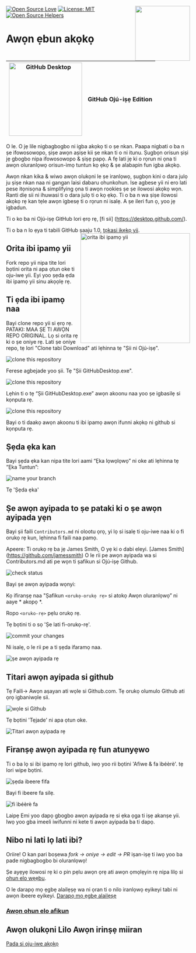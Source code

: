 [![Open Source Love](https://badges.frapsoft.com/os/v1/open-source.svg?v=103)](https://github.com/ellerbrock/open-source-badges/)
[<img align="right" width="150" src="https://firstcontributions.github.io/assets/gui-tool-tutorials/github-desktop-tutorial/join-slack-team.png">](https://join.slack.com/t/firstcontributors/shared_invite/enQtNjkxNzQwNzA2MTMwLTVhMWJjNjg2ODRlNWZhNjIzYjgwNDIyZWYwZjhjYTQ4OTBjMWM0MmFhZDUxNzBiYzczMGNiYzcxNjkzZDZlMDM)
[![License: MIT](https://img.shields.io/badge/License-MIT-green.svg)](https://opensource.org/licenses/MIT)
[![Open Source Helpers](https://www.codetriage.com/roshanjossey/first-contributions/badges/users.svg)](https://www.codetriage.com/roshanjossey/first-contributions)


# Awọn ẹbun akọkọ

|<img alt="GitHub Desktop" src="https://desktop.github.com/images/desktop-icon.svg" width="200">|GitHub Ojú-iṣẹ Edition|
|---|---|

O le. O jẹ lile nigbagbogbo ni igba akọkọ ti o ṣe nkan. Paapa nigbati o ba n ṣe ifowosowopo, ṣiṣe awọn aṣiṣe kii ṣe nkan ti o ni itunu. Ṣugbọn orisun ṣiṣi jẹ gbogbo nipa ifowosowopo & ṣiṣẹ papọ. A fẹ lati jẹ ki o rọrun ni ọna ti awọn oluranlọwọ orisun-ìmọ tuntun kọ ẹkọ & ṣe alabapin fun igba akọkọ.

Awọn nkan kika & wiwo awọn olukọni le ṣe iranlọwọ, ṣugbọn kini o dara julọ ju ṣiṣe nkan naa ni gangan laisi dabaru ohunkohun. Ise agbese yii ni ero lati pese itọnisọna & simplifying ọna ti awọn rookies ṣe ṣe ilowosi akọkọ wọn. Ranti diẹ sii ni ihuwasi ti o dara julọ ti o kọ ẹkọ. Ti o ba n wa ṣiṣe ilowosi akọkọ rẹ kan tẹle awọn igbesẹ ti o rọrun ni isalẹ. A ṣe ileri fun ọ, yoo jẹ igbadun.

Ti o ko ba ni Ojú-iṣẹ GitHub lori ẹrọ rẹ, [fi sii] (https://desktop.github.com/).

Ti o ba n lo ẹya ti tabili GitHub ṣaaju 1.0, [tọkasi ikẹkọ yii](github-desktop-old-version-tutorial.md). <img align="right" width="300" src="https://firstcontributions.github.io/assets/gui-tool-tutorials/github-desktop-tutorial/fork.png" alt=" orita ibi ipamọ yii" /> 

## Orita ibi ipamọ yii

Fork repo yii nipa tite lori bọtini orita ni apa ọtun oke ti oju-iwe yii. Eyi yoo ṣẹda ẹda ibi ipamọ yii sinu akọọlẹ rẹ.

## Ti ẹda ibi ipamọ naa

Bayi clone repo yii si ẹrọ rẹ. PATAKI: MAA ṢE TI AWỌN REPO ORIGINAL. Lọ si orita rẹ ki o ṣe oniye rẹ. Lati ṣe oniye repo, tẹ lori "Clone tabi Download" ati lẹhinna tẹ "Ṣii ni Ojú-iṣẹ".

<img style="left;" src="https://firstcontributions.github.io/assets/gui-tool-tutorials/github-desktop-tutorial/dt1-clonetodesktop.png" alt="clone this repository" />

Ferese agbejade yoo ṣii. Tẹ "Ṣii GitHubDesktop.exe".

<img style="left;" src="https://firstcontributions.github.io/assets/gui-tool-tutorials/github-desktop-tutorial/dt1-open-githubdesktop.png" alt="clone this repository" />

Lẹhin ti o tẹ “Ṣii GitHubDesktop.exe” awọn akoonu naa yoo ṣe igbasilẹ si kọnputa rẹ.

<img style="left;" src="https://firstcontributions.github.io/assets/gui-tool-tutorials/github-desktop-tutorial/dt1-downloaded.png" alt="clone this repository" />

Bayi o ti daakọ awọn akoonu ti ibi ipamọ awọn ifunni akọkọ ni github si kọnputa rẹ.

## Ṣẹda ẹka kan

Bayi ṣẹda ẹka kan nipa tite lori aami “Ẹka lọwọlọwọ” ni oke ati lẹhinna tẹ “Ẹka Tuntun”:

<img style="left;" src="https://firstcontributions.github.io/assets/gui-tool-tutorials/github-desktop-tutorial/dt1-create-branch-name.png" alt="name your branch" />

Tẹ 'Ṣẹda ẹka'

## Ṣe awọn ayipada to ṣe pataki ki o ṣe awọn ayipada yẹn

Bayi ṣii faili `Contributors.md` ni olootu ọrọ, yi lọ si isalẹ ti oju-iwe naa ki o fi orukọ rẹ kun, lẹhinna fi faili naa pamọ.

Apeere: Ti orukọ rẹ ba jẹ James Smith, O yẹ ki o dabi eleyi. \[James Smith](https://github.com/jamessmith) O le rii pe awọn ayipada wa si Contributors.md ati pe wọn ti ṣafikun si Ojú-iṣẹ Github.

<img style="left;" src="https://firstcontributions.github.io/assets/gui-tool-tutorials/github-desktop-tutorial/dt1-status.png" alt="check status" />

Bayi ṣe awọn ayipada wọnyi:

Kọ ifiranṣẹ naa "Ṣafikun `<orukọ-orukọ rẹ>` si atokọ Awọn oluranlọwọ” ni aaye * akopọ *.

Ropo `<oruko-rẹ>` pẹlu orukọ rẹ.

Tẹ bọtini ti o sọ 'Ṣe lati fi-orukọ-rẹ'.

<img style="left;" src="https://firstcontributions.github.io/assets/gui-tool-tutorials/github-desktop-tutorial/dt1-commit1.png" alt="commit your changes" />

Ni isalẹ, o le rii pe a ti ṣẹda ifaramọ naa.

 <img style="osi;" src = "https://firstcontributions.github.io/assets/gui-tool-tutorials/github-desktop-tutorial/dt1-commit2.png" alt = "ṣe awọn ayipada rẹ" />

## Titari awọn ayipada si github

 Tẹ Faili-> Awọn aṣayan ati wọle si Github.com. Tẹ orukọ olumulo Github ati ọrọ igbaniwọle sii.


<img style="left;" src = "https://firstcontributions.github.io/assets/gui-tool-tutorials/github-desktop-tutorial/dt1-sign-in.png" alt = "wọle si Github" />

Tẹ bọtini 'Tẹjade' ni apa ọtun oke.

<img style="left;" src = "https://firstcontributions.github.io/assets/gui-tool-tutorials/github-desktop-tutorial/dt1-publish1.png" alt = "Titari awọn ayipada rẹ" />

## Firanṣẹ awọn ayipada rẹ fun atunyẹwo

Ti o ba lọ si ibi ipamọ rẹ lori github, iwọ yoo rii bọtini 'Afiwe & fa ìbéèrè'. tẹ lori wipe bọtini.

<img style="left;" src = "https://firstcontributions.github.io/assets/gui-tool-tutorials/github-desktop-tutorial/compare-and-pull.png" alt = "ṣẹda ibeere fifa" />

Bayi fi ibeere fa silẹ.

<img style="left;" src = "https://firstcontributions.github.io/assets/gui-tool-tutorials/github-desktop-tutorial/submit-pull-request.png" alt = "fi ìbéèrè fa" />

Laipẹ Emi yoo dapọ gbogbo awọn ayipada rẹ si ẹka ọga ti iṣẹ akanṣe yii. Iwọ yoo gba imeeli iwifunni ni kete ti awọn ayipada ba ti dapọ.

## Nibo ni lati lọ lati ibi?

Oriire! O kan pari boṣewa _fork -> oniye -> edit -> PR_ iṣan-iṣẹ ti iwọ yoo ba pade nigbagbogbo bi oluranlọwọ!

Ṣe ayẹyẹ ilowosi rẹ ki o pin pẹlu awọn ọrẹ ati awọn ọmọlẹyin rẹ nipa lilọ si [ohun elo wẹẹbu](https://firstcontributions.github.io#social-share).

O le darapọ mọ ẹgbẹ alailẹṣẹ wa ni ọran ti o nilo iranlọwọ eyikeyi tabi ni awọn ibeere eyikeyi.
 [Darapọ mọ ẹgbẹ alailẹṣẹ](https://join.slack.com/t/firstcontributors/shared_invite/enQtMzE1MTYwNzI3ODQ0LTZiMDA2OGI2NTYyNjM1MTFiNTc4YTRhZTg4OWZjMzA0ZWZmY2UxYVk)


### [Awọn ohun elo afikun](../additional-material/git_workflow_scenarios/additional-material.md)

## Awọn olukọni Lilo Awọn irinṣẹ miiran
[Pada si oju-iwe akọkọ](https://github.com/firstcontributions/first-contributions#tutorials-using-other-tools)
